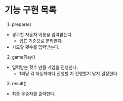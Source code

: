 기능 구현 목록
=========

1. prepare()
 - 경주할 자동차 이름을 입력받는다.
   - 쉽표 기준으로 분리한다.
 - 시도할 횟수를 입력받는다.
 
2. gamePlay()
 - 입력받는 횟수 만큼 게임을 진행한다. 
   - 1회당 각 자동차마다 진행할 지 진행할지 말지 결정한다.
3. result()
 - 최종 우승자를 출력한다.